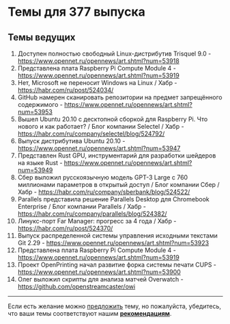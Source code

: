 # Темы для 377 выпуска

## Темы ведущих

1. Доступен полностью свободный Linux-дистрибутив Trisquel 9.0 - https://www.opennet.ru/opennews/art.shtml?num=53918
1. Представлена плата Raspberry Pi Compute Module 4 - https://www.opennet.ru/opennews/art.shtml?num=53919
1. Нет, Microsoft не переносит Windows на Linux / Хабр - https://habr.com/ru/post/524034/
1. GitHub намерен сканировать репозитории на предмет запрещённого содержимого - https://www.opennet.ru/opennews/art.shtml?num=53953
1. Вышел Ubuntu 20.10 с десктопной сборкой для Raspberry Pi. Что нового и как работает? / Блог компании Selectel / Хабр - https://habr.com/ru/company/selectel/blog/524792/
1. Выпуск дистрибутива Ubuntu 20.10 - https://www.opennet.ru/opennews/art.shtml?num=53947
1. Представлен Rust GPU, инструментарий для разработки шейдеров на языке Rust - https://www.opennet.ru/opennews/art.shtml?num=53949
1. Сбер выложил русскоязычную модель GPT-3 Large с 760 миллионами параметров в открытый доступ / Блог компании Сбер / Хабр - https://habr.com/ru/company/sberbank/blog/524522/
1. Parallels представила решение Parallels Desktop для Chromebook Enterprise / Блог компании Parallels / Хабр - https://habr.com/ru/company/parallels/blog/524382/
1. Линукс-порт Far Manager: прогресс за 4 года / Хабр - https://habr.com/ru/post/524370/
1. Выпуск распределенной системы управления исходными текстами Git 2.29 - https://www.opennet.ru/opennews/art.shtml?num=53923
1. Представлена плата Raspberry Pi Compute Module 4 - https://www.opennet.ru/opennews/art.shtml?num=53919
1. Проект OpenPrinting начал развитие форка системы печати CUPS - https://www.opennet.ru/opennews/art.shtml?num=53900
1. Олег выложил скрипты для анализа матчей Overwatch - https://github.com/openstreamcaster/owi

---

Если есть желание можно [предложить](themes_from_listeners.md) тему, но пожалуйста, убедитесь, что ваши темы соответствуют нашим **[рекомендациям](Recommendations_for_the_proposed_topics.md)**.
